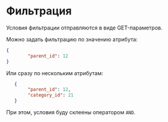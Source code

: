Фильтрация
===

Условия фильтрации отправляются в виде GET-параметров.

Можно задать фильтрацию по значению атрибута:

```json
{
		"parent_id": 12
}
```

Или сразу по нескольким атрибутам:

```json
   {
   		"parent_id": 12,
   		"category_id": 21
   }
   ```

При этом, условия буду склеены оператором `AND`.
